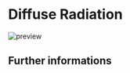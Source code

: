 # Diffuse Radiation

![preview](${base_url}/meteosuise/Radiation/Diffuse/Diffuse.png)

## Further informations
